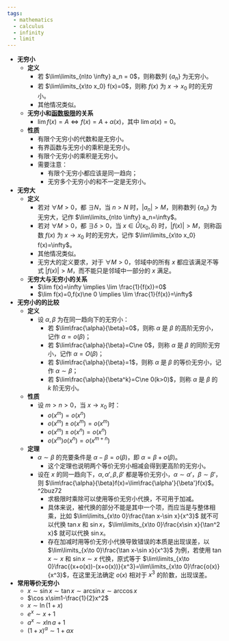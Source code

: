 ```yaml
---
tags:
  - mathematics
  - calculus
  - infinity
  - limit
---
```

- **无穷小**
	- **定义**
		- 若 $\lim\limits_{n\to \infty} a_n = 0$，则称数列 $\{a_n\}$ 为无穷小。
		- 若 $\lim\limits_{x\to x_0} f(x)=0$，则称 $f(x)$ 为 $x\to x_0$ 时的无穷小。
		- 其他情况类似。
	- **无穷小和[函数极限](极限#^ishaoc)的关系**
		- $\lim f(x)=A \iff f(x)=A+\alpha(x)$，其中 $\lim \alpha(x)=0$。
	- **性质**
		- 有限个无穷小的代数和是无穷小。
		- 有界函数与无穷小的乘积是无穷小。
		- 有限个无穷小的乘积是无穷小。
		- 需要注意：
			- 有限个无穷小都应该是同一趋向；
			- 无穷多个无穷小的和不一定是无穷小。
- **无穷大**
	- **定义**
		- 若对 $\forall M>0$，都 $\exists N$，当 $n>N$ 时，$|a_n|>M$，则称数列 $\{a_n\}$ 为无穷大，记作 $\lim\limits_{n\to \infty} a_n=\infty$。
		- 若对 $\forall M>0$，都 $\exists \delta>0$，当 $x\in \mathring U(x_0,\delta)$ 时，$|f(x)|>M$，则称函数 $f(x)$ 为 $x\to x_0$ 时的无穷大，记作 $\lim\limits_{x\to x_0} f(x)=\infty$。
		- 其他情况类似。
		- 无穷大的定义要求，对于 $\forall M>0$，邻域中的所有 $x$ 都应该满足不等式 $|f(x)|>M$，而不能只是邻域中一部分的 $x$ 满足。
	- **无穷大与无穷小的关系**
		- $\lim f(x)=\infty \implies \lim \frac{1}{f(x)}=0$
		- $\lim f(x)=0,f(x)\ne 0 \implies \lim \frac{1}{f(x)}=\infty$
- **无穷小的的比较**
	- **定义**
		- 设 $\alpha,\beta$ 为在同一趋向下的无穷小：
			- 若 $\lim\frac{\alpha}{\beta}=0$，则称 $\alpha$ 是 $\beta$ 的高阶无穷小，记作 $\alpha=o(\beta)$；
			- 若 $\lim\frac{\alpha}{\beta}=C\ne 0$，则称 $\alpha$ 是 $\beta$ 的同阶无穷小，记作 $\alpha=O(\beta)$；
			- 若 $\lim\frac{\alpha}{\beta}=1$，则称 $\alpha$ 是 $\beta$ 的等价无穷小，记作 $\alpha\sim\beta$；
			- 若 $\lim\frac{\alpha}{\beta^k}=C\ne 0(k>0)$，则称 $\alpha$ 是 $\beta$ 的 $k$ 阶无穷小。
	- **性质**
		- 设 $m>n>0$，当 $x\to x_0$ 时：
			- $o(x^m)=o(x^n)$
			- $o(x^m)\pm o(x^m)=o(x^m)$
			- $o(x^m)\pm o(x^n)=o(x^n)$
			- $o(x^m)o(x^n)=o(x^{m+n})$
	- **定理**
		- $\alpha\sim\beta$  的充要条件是 $\alpha-\beta=o(\beta)$，即 $\alpha=\beta+o(\beta)$。
			- 这个定理也说明两个等价无穷小相减会得到更高阶的无穷小。
		- 设在 $x$ 的同一趋向下，$\alpha,\alpha',\beta,\beta'$ 都是等价无穷小，$\alpha\sim\alpha'$，$\beta\sim\beta'$，则 $\lim\frac{\alpha}{\beta}f(x)=\lim\frac{\alpha'}{\beta'}f(x)$。 ^2buz72
			- 求极限时乘除可以使用等价无穷小代换，不可用于加减。
			- 具体来说，被代换的部分不能是其中一个项，而应当是与整体相乘，比如 $\lim\limits_{x\to 0}\frac{\tan x-\sin x}{x^3}$ 就不可以代换 $\tan x$ 和 $\sin x$，$\lim\limits_{x\to 0}\frac{x\sin x}{\tan^2 x}$ 就可以代换 $\sin x$。
			- 存在加减时用等价无穷小代换导致错误的本质是出现误差，以 $\lim\limits_{x\to 0}\frac{\tan x-\sin x}{x^3}$ 为例，若使用 $\tan x\sim x$ 和 $\sin x\sim x$ 代换，原式等于 $\lim\limits_{x\to 0}\frac{(x+o(x))-(x+o(x))}{x^3}=\lim\limits_{x\to 0}\frac{o(x)}{x^3}$，在这里无法确定 $o(x)$ 相对于 $x^3$ 的阶数，出现误差。
- **常用等价无穷小**
	- $x\sim\sin x\sim \tan x\sim\arcsin x\sim\arccos x$
	- $\cos x\sim1-\frac{1}{2}x^2$
	- $x\sim\ln(1+x)$
	- $e^x\sim x+1$
	- $a^x\sim x\ln a+1$
	- $(1+x)^\alpha\sim 1+\alpha x$